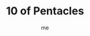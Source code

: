 ---
# basics
title     		 : "10 of Pentacles"
token					 : 'coins-10'
card_type			 : '' # major, minor, court
layout				 : "tarot-card"
author    		 : 'me'
one_liner 		 : "Wealth, abundance, acquisition, greed"
alt_names			 : ['Wealth']
images				 : ['/assets/images/tarot/rws/rw-coins-10.jpg']
keywords			 : ['wealth', 'abundance', 'acquisition', 'greed']
url						 : 'tarot/cards/coins-10'
aliases				 : []

# password: 'foolish journey'
dropbox				 : ''

meaning_light  : "Celebrating your physical and financial blessings. Realizing how lucky or how blessed you are. Being satisfied with your physical and financial achievements. Taking best advantage of “times of plenty.” Enjoying a feast. Showering friends or family with gifts."

meaning_shadow : "Spending all of your money on extravagant gifts and possessions. Trying too hard to impress others with your wealth or physique. Giving an inappropriately expensive gift as a means of currying favor. Obsessing on matters of weight, health, or finance. Always asking, “What’s in it for me?”"

# more detail
correspondence_planet 			: "Mercury"
correspondence_astrological : "Virgo"
correspondence_affirmation  : "I keep physical and financial matters in perspective."
correspondence_story 				: "The main character turns down an extravagant reward for his or her good work. Alternatively, the main character is offered an attractive bribe."

advice_relationships 	 : "Being swept off your feet is one thing; being overwhelmed by sex or gifts is quite another. Keep a level head with regard to the importance of both presents and pleasure. Gifts and physical intimacy have an intensity all their own, but cannot compensate for genuine affection."

advice_work 					 : "Your skills are for sale—not your soul. In the long run, will any amount of money compensate for the loss of your health or self-respect? Look carefully at the carrots being dangled before you. Know when to say no. Celebrate what you have; debate whether more is needed."

advice_spirituality 	 : "Lots of “stuff” can blind us to or distract us from our deepest, most important needs. Lighten the load. Consider giving away some of the possessions that weight you down. When blessings overflow, share them with others."

advice_personal_growth : "You are not defined by your paycheck, by the size of your home, or by memberships in exclusive clubs. Behind all the possessions, behind the physical shell, there is only you; instead of focusing on the externals, make sure you’re at peace with the person you really are."

advice_fortune_telling : "Big money is in the near future. Expect a powerful blessing to come your way."

questions	: ["How much stuff do I really need?", "How do I feel about wealth and abundance? How do I define these terms?", "How might shedding some possessions open room for growth?"]

# referenced in the symbols.toml data file
symbols	  : ['10', 'coins', 'tree-of-life', 'pensive-elder']

# metadata
suppress_topnav : true
related_cards 	: []

---
